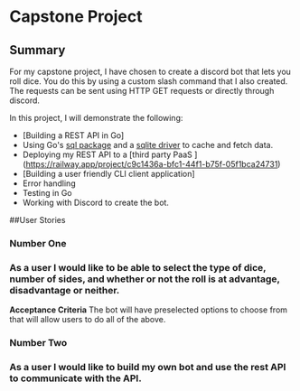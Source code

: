 # Capstone Project
## Summary
For my capstone project, I have chosen to create a discord bot that lets you roll dice. 
You do this by using a custom slash command that I also created. The requests can be sent using
HTTP GET requests or directly through discord.

In this project, I will demonstrate the following:
- [Building a REST API in Go]
- Using Go's [sql package](https://pkg.go.dev/database/sql) and a [sqlite driver](https://github.com/mattn/go-sqlite3) to cache and fetch data. 
- Deploying my REST API to a [third party PaaS ] (https://railway.app/project/c9c1436a-bfc1-44f1-b75f-05f1bca24731)
- [Building a user friendly CLI client application]
- Error handling
- Testing in Go
- Working with Discord to create the bot.

##User Stories
### Number One
### As a user I would like to be able to select the type of dice, number of sides, and whether or not the roll is at advantage, disadvantage or neither.
**Acceptance Criteria**
The bot will have preselected options to choose from that will allow users to do all of the above.
### Number Two
### As a user I would like to build my own bot and use the rest API to communicate with the API.